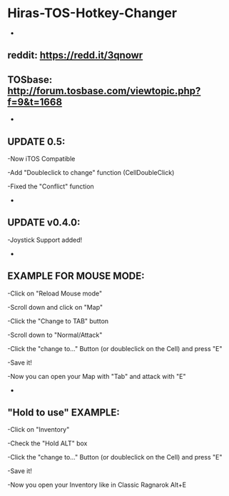 # Hiras-TOS-Hotkey-Changer
-
reddit: https://redd.it/3qnowr
-
TOSbase: http://forum.tosbase.com/viewtopic.php?f=9&t=1668
-

-
UPDATE 0.5:
-

-Now iTOS Compatible

-Add "Doubleclick to change" function (CellDoubleClick)

-Fixed the "Conflict" function


-
UPDATE v0.4.0:
-
-Joystick Support added!


-
EXAMPLE FOR MOUSE MODE:
-
-Click on "Reload Mouse mode"

-Scroll down and click on "Map"

-Click the "Change to TAB" button 

-Scroll down to "Normal/Attack"

-Click the "change to..." Button (or doubleclick on the Cell) and press "E"

-Save it!

-Now you can open your Map with "Tab" and attack with "E"


-
"Hold to use" EXAMPLE:
-
-Click on "Inventory"

-Check the "Hold ALT" box

-Click the "change to..." Button (or doubleclick on the Cell) and press "E"

-Save it!

-Now you open your Inventory like in Classic Ragnarok Alt+E


